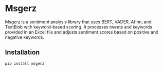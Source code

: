 # Msgerz

Msgerz is a sentiment analysis library that uses BERT, VADER, Afinn, and TextBlob with keyword-based scoring. It processes tweets and keywords provided in an Excel file and adjusts sentiment scores based on positive and negative keywords.

## Installation

```sh
pip install msgerz
